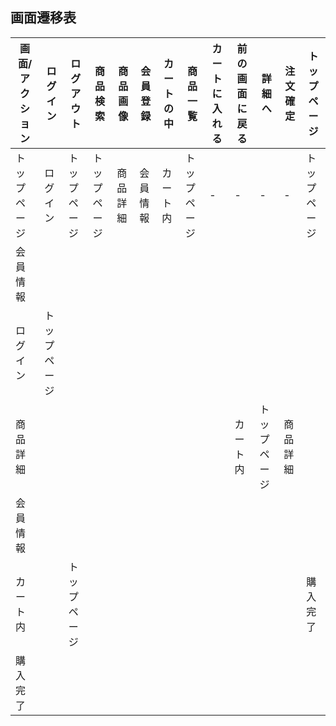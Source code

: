## 画面遷移表

|画面/アクション|ログイン|ログアウト|商品検索|商品画像|会員登録|カートの中|商品一覧|カートに入れる|前の画面に戻る|詳細へ|注文確定|トップページ|
|--------------|--------|---------|-------|--------|-------|----------|-------|--------------|-------------|------|-------|-----------|
|トップページ|ログイン|トップページ|トップページ|商品詳細|会員情報|カート内|トップページ|-|-|-|-|トップページ|
|会員情報|||||||||||||トップページ|
|ログイン|トップページ||||||||||||トップページ|
|商品詳細|||||||||カート内|トップページ|商品詳細||トップページ|
|会員情報|||||||||||||トップページ|
|カート内||トップページ||||||||||購入完了|トップページ|
|購入完了|||||||||||||トップページ|
